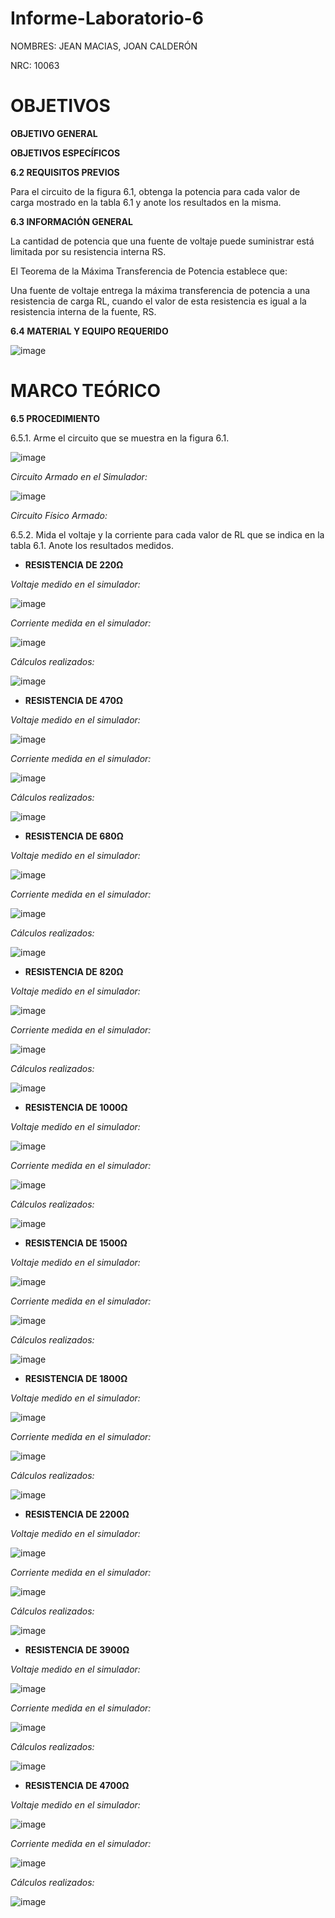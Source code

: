 # Informe-Laboratorio-6

NOMBRES: JEAN MACIAS, JOAN CALDERÓN

NRC: 10063

# **OBJETIVOS**

**OBJETIVO GENERAL**

**OBJETIVOS ESPECÍFICOS**

**6.2 REQUISITOS PREVIOS**

Para el circuito de la figura 6.1, obtenga la potencia para cada valor de
carga mostrado en la tabla 6.1 y anote los resultados en la misma.

**6.3 INFORMACIÓN GENERAL**

La cantidad de potencia que una fuente de voltaje puede suministrar está limitada por
su resistencia interna RS.

El Teorema de la Máxima Transferencia de Potencia establece que:

Una fuente de voltaje entrega la máxima transferencia de potencia a una resistencia
de carga RL, cuando el valor de esta resistencia es igual a la resistencia interna de la
fuente, RS.

**6.4 MATERIAL Y EQUIPO REQUERIDO**

![image](https://user-images.githubusercontent.com/116774235/212248710-cae0d0ba-1e83-4e9c-ac40-97bfd163b268.png)

# **MARCO TEÓRICO**

**6.5 PROCEDIMIENTO**

6.5.1. Arme el circuito que se muestra en la figura 6.1.

![image](https://user-images.githubusercontent.com/116774235/212248862-f8bb833a-c501-46e0-a317-8d4a9be0ab8f.png)

*Circuito Armado en el Simulador:*

![image](https://user-images.githubusercontent.com/116774235/212252047-4684ad92-aeab-4822-b6ff-87804d5e47c7.png)

*Circuito Físico Armado:*

6.5.2. Mida el voltaje y la corriente para cada valor de RL que se indica en la tabla 6.1.
Anote los resultados medidos.

* **RESISTENCIA DE 220Ω**

*Voltaje medido en el simulador:*

![image](https://user-images.githubusercontent.com/116774235/212256682-74880762-fa92-4c04-8a93-9b36b79f35da.png)

*Corriente medida en el simulador:*

![image](https://user-images.githubusercontent.com/116774235/212312874-aa641b13-4e3c-49d0-9892-43916f926afd.png)

*Cálculos realizados:*

![image](https://user-images.githubusercontent.com/116774235/212255572-d1fb6b84-15d6-467c-8cf5-7808a85906d6.png)

* **RESISTENCIA DE 470Ω**

*Voltaje medido en el simulador:*

![image](https://user-images.githubusercontent.com/116774235/212255847-b766784d-7087-4b52-ac71-4d5ca61406f5.png)

*Corriente medida en el simulador:*

![image](https://user-images.githubusercontent.com/116774235/212313102-5cacfb3b-fdf6-429b-9e28-f5d15cf2b2e7.png)

*Cálculos realizados:*

![image](https://user-images.githubusercontent.com/116774235/212256210-8ba094bf-269e-47dd-81f5-12b71d2a68fb.png)

* **RESISTENCIA DE 680Ω**

*Voltaje medido en el simulador:*

![image](https://user-images.githubusercontent.com/116774235/212256389-34e0661a-b962-43d7-a0fb-45457f272ced.png)

*Corriente medida en el simulador:*

![image](https://user-images.githubusercontent.com/116774235/212313228-6399b6b6-0959-4314-b566-50d6ce0dc83c.png)

*Cálculos realizados:*

![image](https://user-images.githubusercontent.com/116774235/212256937-2a2fe97c-bc33-4f46-bfea-0dbab6654cbd.png)

* **RESISTENCIA DE 820Ω**

*Voltaje medido en el simulador:*

![image](https://user-images.githubusercontent.com/116774235/212257187-b8c97bc1-edba-4484-9704-75699184e625.png)

*Corriente medida en el simulador:*

![image](https://user-images.githubusercontent.com/116774235/212313369-79acd3c1-f25f-4e29-a6cf-e94710d36059.png)

*Cálculos realizados:*

![image](https://user-images.githubusercontent.com/116774235/212257436-6495b161-b33a-465f-91d4-9f67b5417e95.png)

* **RESISTENCIA DE 1000Ω**

*Voltaje medido en el simulador:*

![image](https://user-images.githubusercontent.com/116774235/212257632-6f8dad41-67a3-4d46-a0aa-4fd9da26980a.png)

*Corriente medida en el simulador:*

![image](https://user-images.githubusercontent.com/116774235/212313465-5b58461d-680d-4a9e-9fdd-9eece3526617.png)

*Cálculos realizados:*

![image](https://user-images.githubusercontent.com/116774235/212257837-e12e2d33-d297-432c-aa90-26a5010207d1.png)

* **RESISTENCIA DE 1500Ω**

*Voltaje medido en el simulador:*

![image](https://user-images.githubusercontent.com/116774235/212258059-9c61b11b-f873-4650-a422-01f6a7e66a96.png)

*Corriente medida en el simulador:*

![image](https://user-images.githubusercontent.com/116774235/212313577-93e56d2b-f9dc-4e26-957f-2df1d43722f9.png)

*Cálculos realizados:*

![image](https://user-images.githubusercontent.com/116774235/212258202-406a0346-0de7-479b-ab28-6333e524a2e3.png)

* **RESISTENCIA DE 1800Ω**

*Voltaje medido en el simulador:*

![image](https://user-images.githubusercontent.com/116774235/212258324-10adb0d1-4880-4959-baaa-b66eda34b987.png)

*Corriente medida en el simulador:*

![image](https://user-images.githubusercontent.com/116774235/212313694-7c16e451-32b4-4210-9e18-954b1e078cac.png)

*Cálculos realizados:*

![image](https://user-images.githubusercontent.com/116774235/212258440-27133bf7-3c7e-41c4-b7d6-5815299a6d43.png)

* **RESISTENCIA DE 2200Ω**

*Voltaje medido en el simulador:*

![image](https://user-images.githubusercontent.com/116774235/212258602-b7490264-4f72-40b1-8f79-8ce2b6143cd1.png)

*Corriente medida en el simulador:*

![image](https://user-images.githubusercontent.com/116774235/212313818-45183afd-b236-4fc0-ae15-47d1167f6928.png)

*Cálculos realizados:*

![image](https://user-images.githubusercontent.com/116774235/212258752-ef2609b7-ef1c-45dc-8886-b19ea8121c5f.png)

* **RESISTENCIA DE 3900Ω**

*Voltaje medido en el simulador:*

![image](https://user-images.githubusercontent.com/116774235/212258932-3c7de28e-d44c-4476-a026-784493c286e2.png)

*Corriente medida en el simulador:*

![image](https://user-images.githubusercontent.com/116774235/212314102-4101b945-78b3-4c93-ac67-fb174d03ea11.png)

*Cálculos realizados:*

![image](https://user-images.githubusercontent.com/116774235/212259102-19732248-43bf-40a6-8899-82b3678b9114.png)

* **RESISTENCIA DE 4700Ω**

*Voltaje medido en el simulador:*

![image](https://user-images.githubusercontent.com/116774235/212259247-dc97dfb4-3050-433c-95d5-4276dae4cddf.png)

*Corriente medida en el simulador:*

![image](https://user-images.githubusercontent.com/116774235/212314222-6bef0db6-b8a0-4002-b0ef-dc018ec38702.png)

*Cálculos realizados:*

![image](https://user-images.githubusercontent.com/116774235/212259391-9f2b30d2-f636-4ee5-8c6c-5b14b7493f26.png)







